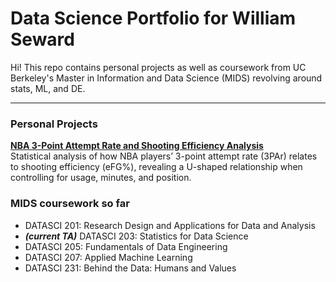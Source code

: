 # Data Science Portfolio for William Seward

Hi! This repo contains personal projects as well as coursework from UC Berkeley's Master in Information and Data Science (MIDS) revolving around stats, ML, and DE.

---

### Personal Projects

**[NBA 3-Point Attempt Rate and Shooting Efficiency Analysis](https://github.com/willsew/ds_portfolio/tree/main/personal_projects/nba-3par-efficiency-analysis)**  
  Statistical analysis of how NBA players’ 3-point attempt rate (3PAr) relates to shooting efficiency (eFG%), revealing a U-shaped relationship when controlling for usage, minutes, and position.

### MIDS coursework so far

* DATASCI 201: Research Design and Applications for Data and Analysis
* ***(current TA)*** DATASCI 203: Statistics for Data Science
* DATASCI 205: Fundamentals of Data Engineering
* DATASCI 207: Applied Machine Learning
* DATASCI 231: Behind the Data: Humans and Values
